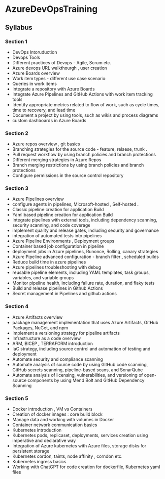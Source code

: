 # AzureDevOpsTraining

## Syllabus

### Section 1

- DevOps Intoruduction
- Devops Tools
- Different practices of Devops - Agile, Scrum etc.
- Azure devops URL walkthourgh , user creation
- Azure Boards overview
- Work item types  - different use case scenario
- Queries in work items 
- Integrate a repository with Azure Boards
- Integrate Azure Pipelines and GitHub Actions with work item tracking tools
- Identify appropriate metrics related to flow of work, such as cycle times, time to recovery, and lead time
- Document a project by using tools, such as wikis and process diagrams
- custom dashboards in Azure Boards

### Section 2

- Azure repos overview , git basics
- Branching strategies for the source code - feature, relaese, trunk . 
- Pull request workflow by using branch policies and branch protections
- Different merging strategies in Azure Repos
- Branch merging restrictions by using branch policies and branch protections
- Configure permissions in the source control repository

### Section 3

- Azure Pipelines overview
- configure agents in pipelines, Microsoft-hosted , Self-hosted .
- Classic pipeline creation for application Build
- Yaml based pipeline creation for application Build
- Integrate pipelines with external tools, including dependency scanning, security scanning, and code coverage
- implement quality and release gates, including security and governance
- integration of automated tests into pipelines
- Azure Pipeline Environments , Deployment groups
- Container based job configuration in pipeline
- deployment jobs in Azure pipelines, Runonce, Rolling, canary strategies
- Azure Pipeline advanced configuration  - branch filter , scheduled builds 
- Reduce build time in azure pipelines
- Azure pipelines troubleshooting with debug
- reusable pipeline elements, including YAML templates, task groups, variables, and variable groups
- Monitor pipeline health, including failure rate, duration, and flaky tests
- Build and release pipelines in Github Actions
- Secret management in Pipelines and github actions

### Section 4

- Azure Artifacts overview
- package management implementation that uses Azure Artifacts, GitHub Packages, NuGet, and npm
- Implement a versioning strategy for pipeline artifacts
- Infrastructure as a code overview
- ARM, BICEP , TERRAFORM introduction
- IaC strategy, including source control and automation of testing and deployment
- Automate security and compliance scanning 
- Automate analysis of source code by using GitHub code scanning, GitHub secrets scanning, pipeline-based scans, and SonarQube
- Automate analysis of licensing, vulnerabilities, and versioning of open-source components by using Mend Bolt and GitHub Dependency Scanning

### Section 5

- Docker introduction , VM vs Containers
- Creation of docker images : core build block
- Manage data and working with volumes in Docker
- Container network communication basics
- Kubernetes introduction
- Kubernetes pods, replicaset, deployments, services creation using imperative and declarative way
- Integration of Azure kubernetes with Azure files, storage disks for persistent storage
- Kubernetes cordon, taints, node affinity , corndon etc.
- Kubernetes ingress basics
- Working with ChatGPT for code creation for dockerfile, Kubernetes yaml files
